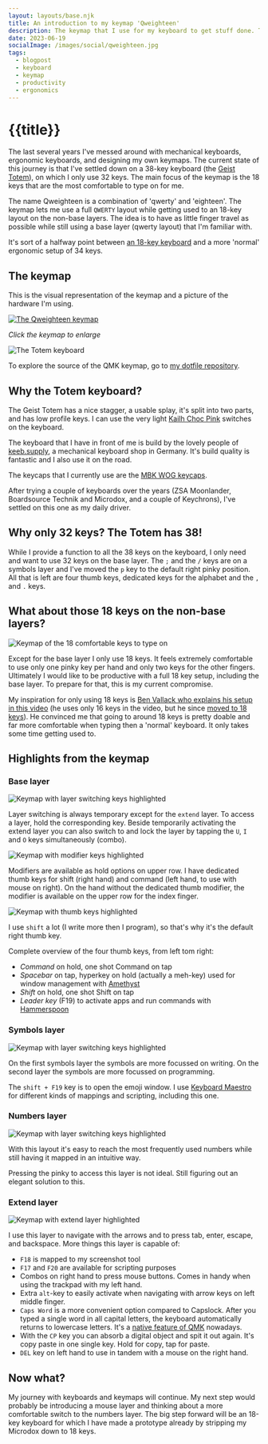 ```yaml
---
layout: layouts/base.njk
title: An introduction to my keymap 'Qweighteen'
description: The keymap that I use for my keyboard to get stuff done. The halfway point between 34 and 18 keys.
date: 2023-06-19
socialImage: /images/social/qweighteen.jpg
tags:
  - blogpost
  - keyboard
  - keymap
  - productivity
  - ergonomics
---
```


# {{title}}

The last several years I've messed around with mechanical keyboards, ergonomic keyboards, and designing my own keymaps. The current state of this journey is that I've settled down on a 38-key keyboard (the [Geist Totem](https://github.com/GEIGEIGEIST/TOTEM)), on which I only use 32 keys. The main focus of the keymap is the 18 keys that are the most comfortable to type on for me.

The name Qweighteen is a combination of 'qwerty' and 'eighteen'. The keymap lets me use a full `QWERTY` layout while getting used to an 18-key layout on the non-base layers. The idea is to have as little finger travel as possible while still using a base layer (qwerty layout) that I'm familiar with.

It's sort of a halfway point between [an 18-key keyboard](https://github.com/benvallack/zmk-config-piano) and a more 'normal' ergonomic setup of 34 keys.

## The keymap

This is the visual representation of the keymap and a picture of the hardware I'm using.

[![The Qweighteen keymap](/images/keymap/keymap-qweighteen.png)](/images/keymap/keymap-qweighteen.png)

*Click the keymap to enlarge*

![The Totem keyboard](/images/keymap/totem.jpg)

To explore the source of the QMK keymap, go to [my dotfile repository](https://github.com/reinier/dotfiles/tree/main/totem).

## Why the Totem keyboard?

The Geist Totem has a nice stagger, a usable splay, it's split into two parts, and has low profile keys. I can use the very light [Kailh Choc Pink](https://splitkb.com/products/kailh-low-profile-choc-switches) switches on the keyboard.

The keyboard that I have in front of me is build by the lovely people of [keeb.supply](https://keeb.supply/), a mechanical keyboard shop in Germany. It's build quality is fantastic and I also use it on the road.

The keycaps that I currently use are the [MBK WOG keycaps](https://keeb.supply/products/mbk-wog-keycaps).

After trying a couple of keyboards over the years (ZSA Moonlander, Boardsource Technik and Microdox, and a couple of Keychrons), I've settled on this one as my daily driver.

## Why only 32 keys? The Totem has 38!

While I provide a function to all the 38 keys on the keyboard, I only need and want to use 32 keys on the base layer. The `;` and the `/` keys are on a symbols layer and I've moved the `p` key to the default right pinky position. All that is left are four thumb keys, dedicated keys for the alphabet and the `,` and `.` keys.

## What about those 18 keys on the non-base layers?

![Keymap of the 18 comfortable keys to type on](/images/keymap/18-keys.jpg)

Except for the base layer I only use 18 keys. It feels extremely comfortable to use only one pinky key per hand and only two keys for the other fingers. Ultimately I would like to be productive with a full 18 key setup, including the base layer. To prepare for that, this is my current compromise.

My inspiration for only using 18 keys is [Ben Vallack who explains his setup in this video](https://www.youtube.com/watch?v=5RN_4PQ0j1A&t=8s) (he uses only 16 keys in the video, but he since [moved to 18 keys](https://www.youtube.com/watch?v=NAUxTR4vGys)). He convinced me that going to around 18 keys is pretty doable and far more comfortable when typing then a 'normal' keyboard. It only takes some time getting used to.

## Highlights from the keymap

### Base layer

![Keymap with layer switching keys highlighted](/images/keymap/base-layer-switching.jpg)

Layer switching is always temporary except for the `extend` layer. To access a layer, hold the corresponding key. Beside temporarily activating the extend layer you can also switch to and lock the layer by tapping the `U`, `I` and `O` keys simultaneously (combo).

![Keymap with modifier keys highlighted](/images/keymap/base-modifiers.jpg)

Modifiers are available as hold options on upper row. I have dedicated thumb keys for shift (right hand) and command (left hand, to use with mouse on right). On the hand without the dedicated thumb modifier, the modifier is available on the upper row for the index finger.

![Keymap with thumb keys highlighted](/images/keymap/base-thumbkeys.jpg)

I use `shift` a lot (I write more then I program), so that's why it's the default right thumb key.

Complete overview of the four thumb keys, from left tom right:

- *Command* on hold, one shot Command on tap
- *Spacebar* on tap, hyperkey on hold (actually a meh-key) used for window management with [Amethyst](https://ianyh.com/amethyst/)
- *Shift* on hold, one shot Shift on tap
- *Leader key* (F19) to activate apps and run commands with [Hammerspoon](http://www.hammerspoon.org/)

### Symbols layer

![Keymap with layer switching keys highlighted](/images/keymap/symbols-emoji.jpg)

On the first symbols layer the symbols are more focussed on writing. On the second layer the symbols are more focussed on programming.

The `shift + F19` key is to open the emoji window. I use [Keyboard Maestro](https://www.keyboardmaestro.com/main/) for different kinds of mappings and scripting, including this one.

### Numbers layer

![Keymap with layer switching keys highlighted](/images/keymap/numbers.jpg)

With this layout it's easy to reach the most frequently used numbers while still having it mapped in an intuitive way.

Pressing the pinky to access this layer is not ideal. Still figuring out an elegant solution to this.

### Extend layer

![Keymap with extend layer highlighted](/images/keymap/extend.jpg)

I use this layer to navigate with the arrows and to press tab, enter, escape, and backspace. More things this layer is capable of:

- `F18` is mapped to my screenshot tool
- `F17` and `F20` are available for scripting purposes
- Combos on right hand to press mouse buttons. Comes in handy when using the trackpad with my left hand.
- Extra `alt`-key to easily activate when navigating with arrow keys on left middle finger.
- `Caps Word` is a more convenient option compared to Capslock. After you typed a single word in all capital letters, the keyboard automatically returns to lowercase letters. It's a [native feature of QMK](https://github.com/qmk/qmk_firmware/blob/master/docs/feature_caps_word.md) nowadays.
- With the `CP` key you can absorb a digital object and spit it out again. It's copy paste in one single key. Hold for copy, tap for paste.
- `DEL` key on left hand to use in tandem with a mouse on the right hand.

## Now what?

My journey with keyboards and keymaps will continue. My next step would probably be introducing a mouse layer and thinking about a more comfortable switch to the numbers layer. The big step forward will be an 18-key keyboard for which I have made a prototype already by stripping my Microdox down to 18 keys. 


